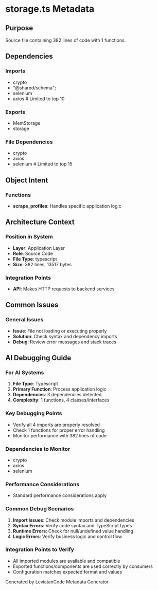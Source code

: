 # storage.ts Metadata

## Purpose
Source file containing 382 lines of code with 1 functions.

## Dependencies

### Imports
- crypto
- "@shared/schema";
- selenium
- axios  # Limited to top 10

### Exports
- MemStorage
- storage

### File Dependencies
- crypto
- axios
- selenium  # Limited to top 15

## Object Intent

### Functions
- **scrape_profiles**: Handles specific application logic


## Architecture Context

### Position in System
- **Layer**: Application Layer
- **Role**: Source Code
- **File Type**: typescript
- **Size**: 382 lines, 13517 bytes

### Integration Points
- **API**: Makes HTTP requests to backend services

## Common Issues

### General Issues
- **Issue**: File not loading or executing properly
- **Solution**: Check syntax and dependency imports
- **Debug**: Review error messages and stack traces

## AI Debugging Guide

### For AI Systems
1. **File Type**: Typescript
2. **Primary Function**: Process application logic
3. **Dependencies**: 3 dependencies detected
4. **Complexity**: 1 functions, 4 classes/interfaces

### Key Debugging Points
- Verify all 4 imports are properly resolved
- Check 1 functions for proper error handling
- Monitor performance with 382 lines of code

### Dependencies to Monitor
- crypto
- axios
- selenium

### Performance Considerations
- Standard performance considerations apply

### Common Debug Scenarios
1. **Import Issues**: Check module imports and dependencies
2. **Syntax Errors**: Verify code syntax and TypeScript types
3. **Runtime Errors**: Check for null/undefined value handling
4. **Logic Errors**: Verify business logic and control flow

### Integration Points to Verify
- All imported modules are available and compatible
- Exported functions/components are used correctly by consumers
- Configuration matches expected format and values

Generated by LeviatanCode Metadata Generator
